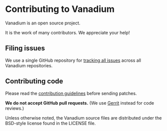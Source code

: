 # Contributing to Vanadium

Vanadium is an open source project.

It is the work of many contributors. We appreciate your help!

## Filing issues

We use a single GitHub repository for [tracking all
issues](https://github.com/vanadium/issues/issues) across all Vanadium
repositories.

## Contributing code

Please read the [contribution
guidelines](https://vanadium.github.io/community/contributing.html) before
sending patches.

**We do not accept GitHub pull requests.** (We use
[Gerrit](https://www.gerritcodereview.com/) instead for code reviews.)

Unless otherwise noted, the Vanadium source files are distributed under the
BSD-style license found in the LICENSE file.
